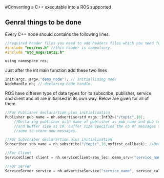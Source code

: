 #Converting a C++ executable into a ROS supported
## Genral things to be done
Every C++ node should contains the following lines.
```c
//required header files you need to add headers files which you need for your node
#include "ros/ros.h" //this header is compulsory.
#include "std_msgs/Int32.h"

using namespace ros;
```
Just after the int main function add these two lines
```c
init(argc, argv,"demo_node"); // Initiallising node
NodeHandle nh; // declaring node handle.
```
ROS have differen type of data types for its subscribe, publisher, service and client and all are initialised in its own way. Below are given for all of them.
```c
//For Publisher declarartion plus initialisation
Publisher pub_name = nh.advertise<std_msgs::Int32>("/topic",10); 
	//Declaring publisher with name of publisher as pub_name and pub topic name as "/topic".
	//and buffer size as 10. buffer size specifies the no of messages to keep before throwing away
	//some to store new messages.

//For Subscriber declarartion plus initialisation
Subscriber sub_name = nh.subscribe("/topic",10,myfirst_callback); //Declaring subscriber with name as sub_name and sub topic name as "/topic".

//For Client
ServiceClient client = nh.serviceClient<ros_lec::demo_srv>("service_name");//declaring serviceclient variable client for service name as "sq"

//For Server
ServiceServer service = nh.advertiseService("service_name", service_callback); //declaring serviceserver variable.
```
